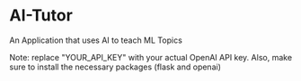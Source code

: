 # AI-Tutor
An Application that uses AI to teach ML Topics













Note: replace "YOUR_API_KEY" with your actual OpenAI API key. Also, make sure to install the necessary packages (flask and openai)
